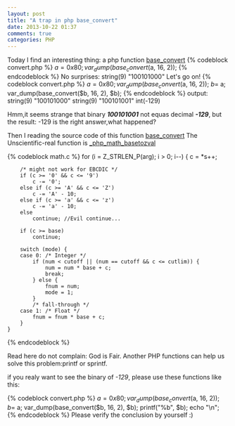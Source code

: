 ```yaml
---
layout: post
title: "A trap in php base_convert"
date: 2013-10-22 01:37
comments: true
categories: PHP
---
```


Today I find an interesting thing: a php function [base_convert](http://us1.php.net/manual/en/function.base-convert.php)
{% codeblock convert.php %}
$a = 0x80;
var_dump(base_convert($a, 16, 2));
{% endcodeblock %}
No surprises:
    string(9) "100101000"
Let's go on!
{% codeblock convert.php %}
$a = 0x80;
var_dump(base_convert($a, 16, 2));
$b = ~$a;
var_dump(base_convert($b, 16, 2), $b);
{% endcodeblock %}
output:
    string(9) "100101000"
    string(9) "100101001"
    int(-129)

Hmm,it seems strange that binary *__100101001__* not equas decimal *__-129__*, but the result: -129 is the right answer,what happened?
<!--more-->
Then I reading the source code of this function [base_convert](https://github.com/php/php-src/blob/master/ext/standard/math.c#L1065) The Unscientific-real function is [_php_math_basetozval](https://github.com/php/php-src/blob/master/ext/standard/math.c#L839)


{% codeblock math.c %}
	for (i = Z_STRLEN_P(arg); i > 0; i--) {
		c = *s++;

		/* might not work for EBCDIC */
		if (c >= '0' && c <= '9') 
			c -= '0';
		else if (c >= 'A' && c <= 'Z') 
			c -= 'A' - 10;
		else if (c >= 'a' && c <= 'z') 
			c -= 'a' - 10;
		else
			continue; //Evil continue...

		if (c >= base)
			continue;
		
		switch (mode) {
		case 0: /* Integer */
			if (num < cutoff || (num == cutoff && c <= cutlim)) {
				num = num * base + c;
				break;
			} else {
				fnum = num;
				mode = 1;
			}
			/* fall-through */
		case 1: /* Float */
			fnum = fnum * base + c;
		}	
	}
{% endcodeblock %}

Read here do not complain: God is Fair.
Another PHP functions can help us solve this problem:printf or sprintf.

if you realy want to see the binary of *_-129_*, please use these functions like this:

{% codeblock convert.php %}
$a = 0x80;
var_dump(base_convert($a, 16, 2));
$b = ~$a;
var_dump(base_convert($b, 16, 2), $b);
printf("%b", $b);
echo "\n";
{% endcodeblock %}
Please verify the conclusion by yourself :)
